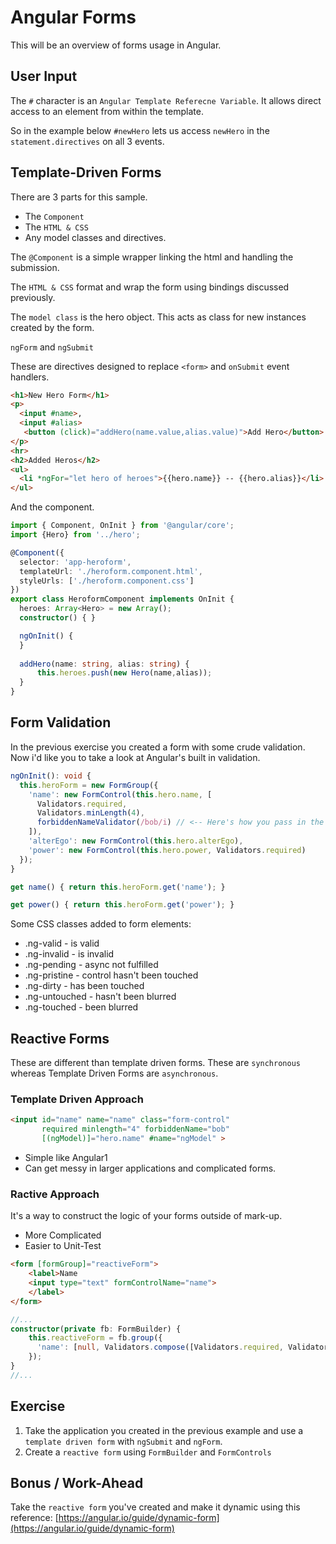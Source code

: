 # Angular Forms # 

This will be an overview of forms usage in Angular.

## User Input ##

The `#` character is an `Angular Template Referecne Variable`. It allows direct access to an element from within the template.

So in the example below `#newHero` lets us access `newHero` in the `statement.directives` on all 3 
events.

## Template-Driven Forms ##

There are 3 parts for this sample.

* The `Component`
* The `HTML & CSS`
* Any model classes and directives.

The `@Component` is a simple wrapper linking the html and handling the submission.

The `HTML & CSS` format and wrap the form using bindings discussed previously.

The `model class` is the hero object. This acts as class for new instances created by the form.

`ngForm` and `ngSubmit` 

These are directives designed to replace `<form>` and `onSubmit` event handlers. 

```html
<h1>New Hero Form</h1>
<p>
  <input #name>,
  <input #alias>
   <button (click)="addHero(name.value,alias.value)">Add Hero</button>
</p>
<hr>
<h2>Added Heros</h2>
<ul>
  <li *ngFor="let hero of heroes">{{hero.name}} -- {{hero.alias}}</li>
</ul>
```

And the component.

```typescript
import { Component, OnInit } from '@angular/core';
import {Hero} from '../hero';

@Component({
  selector: 'app-heroform',
  templateUrl: './heroform.component.html',
  styleUrls: ['./heroform.component.css']
})
export class HeroformComponent implements OnInit {
  heroes: Array<Hero> = new Array();
  constructor() { }

  ngOnInit() {
  }
  
  addHero(name: string, alias: string) {
      this.heroes.push(new Hero(name,alias));
  }
}

```

## Form Validation ##

In the previous exercise you created a form with some crude validation. Now i'd like you to take a 
look at Angular's built in validation.

```typescript
ngOnInit(): void {
  this.heroForm = new FormGroup({
    'name': new FormControl(this.hero.name, [
      Validators.required,
      Validators.minLength(4),
      forbiddenNameValidator(/bob/i) // <-- Here's how you pass in the custom validator.
    ]),
    'alterEgo': new FormControl(this.hero.alterEgo),
    'power': new FormControl(this.hero.power, Validators.required)
  });
}

get name() { return this.heroForm.get('name'); }

get power() { return this.heroForm.get('power'); }

```

Some CSS classes added to form elements:

* .ng-valid - is valid
* .ng-invalid - is invalid
* .ng-pending - async not fulfilled
* .ng-pristine - control hasn't been touched
* .ng-dirty - has been touched
* .ng-untouched - hasn't been blurred
* .ng-touched - been blurred

## Reactive Forms ##

These are different than template driven forms. These are `synchronous` whereas Template Driven Forms are `asynchronous`.

### Template Driven Approach

```html
<input id="name" name="name" class="form-control"
       required minlength="4" forbiddenName="bob"
       [(ngModel)]="hero.name" #name="ngModel" >
```

* Simple like Angular1
* Can get messy in larger applications and complicated forms.

### Ractive Approach ###

It's a way to construct the logic of your forms outside of mark-up.

* More Complicated
* Easier to Unit-Test

```html
<form [formGroup]="reactiveForm">
    <label>Name
    <input type="text" formControlName="name">
    </label>
</form>
```

```typescript
//...
constructor(private fb: FormBuilder) {
    this.reactiveForm = fb.group({
      'name': [null, Validators.compose([Validators.required, Validators.minLength(4)
    });
}
//...
```

## Exercise ##

1. Take the application you created in the previous example and use a  `template driven form`
with `ngSubmit` and `ngForm`.
2. Create a `reactive form` using `FormBuilder` and `FormControls` 

## Bonus / Work-Ahead ##

Take the `reactive form` you've created and make it dynamic using this reference:
[https://angular.io/guide/dynamic-form](https://angular.io/guide/dynamic-form)
